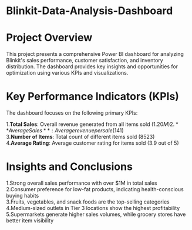 # Blinkit-Data-Analysis-Dashboard
# **Project Overview**
This project presents a comprehensive Power BI dashboard for analyzing Blinkit's sales performance, customer satisfaction, and inventory distribution. The dashboard provides key insights and opportunities for optimization using various KPIs and visualizations.
# Key Performance Indicators (KPIs)
The dashboard focuses on the following primary KPIs:

   1.**Total Sales**: Overall revenue generated from all items sold ($1.20M)   
   2.**Average Sales**: Average revenue per sale ($141) <br> 
   3.**Number of Items**: Total count of different items sold (8523) <br> 
   4.**Average Rating**: Average customer rating for items sold (3.9 out of 5) 

# **Insights and Conclusions**
   1.Strong overall sales performance with over $1M in total sales <br> 
   2.Consumer preference for low-fat products, indicating health-conscious buying habits <br> 
   3.Fruits, vegetables, and snack foods are the top-selling categories <br> 
   4.Medium-sized outlets in Tier 3 locations show the highest profitability <br> 
   5.Supermarkets generate higher sales volumes, while grocery stores have better item visibility <br>  
